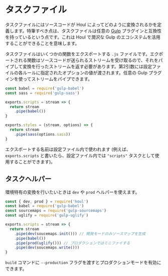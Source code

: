 # タスクファイル

タスクファイルにはソースコードが Houl によってどのように変換されるかを定義します。特筆すべき点は、タスクファイルは任意の [Gulp](http://gulpjs.com/) プラグインと互換性を持っているという点です。これは Houl で潤沢な Gulp のエコシステムを活用することができることを意味します。

タスクファイルはいくつかの関数をエクスポートする `.js` ファイルです。エクポートされる関数はソースコードが送られるストリームを受け取るので、それをパイプして変換を行ったストリームを返す必要があります。第2引数には設定ファイルの各ルールに指定されたオプションの値が渡されます。任意の Gulp プラグインを使ってストリームをパイプできます。

```javascript
const babel = require('gulp-babel')
const sass = require('gulp-sass')

exports.scripts = stream => {
  return stream
    .pipe(babel())
}

exports.styles = (stream, options) => {
  return stream
    .pipe(sass(options.sass))
}
```

エクスポートする名前は設定ファイル内で使われます (例えば、`exports.scripts` と書いたら、設定ファイル内では `"scripts"` タスクとして使用することができます)。

## タスクヘルパー

環境特有の変換を行いたいときは `dev` や `prod` ヘルパーを使えます。

```javascript
const { dev, prod } = require('houl')
const babel = require('gulp-babel')
const sourcemaps = require('gulp-sourcemaps')
const uglify = require('gulp-uglify')

exports.scripts = stream => {
  return stream
    .pipe(dev(soucemaps.init())) // 開発モードのみソースマップを生成
    .pipe(babel())
    .pipe(prod(uglify())) // プロダクションではミニファイする
    .pipe(dev(soucemaps.write()))
}
```

`build` コマンドに `--production` フラグを渡すとプロダクションモードを有効にできます。
